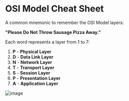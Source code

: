 # OSI Model Cheat Sheet

A common mnemonic to remember the OSI Model layers:

**"Please Do Not Throw Sausage Pizza Away."**

Each word represents a layer from 1 to 7:

1. **P** - **Physical Layer**  
2. **D** - **Data Link Layer**  
3. **N** - **Network Layer**  
4. **T** - **Transport Layer**  
5. **S** - **Session Layer**  
6. **P** - **Presentation Layer**  
7. **A** - **Application Layer**


![image](https://github.com/user-attachments/assets/7ec66477-5a04-406b-83ff-7c7eef9a7d8a)

